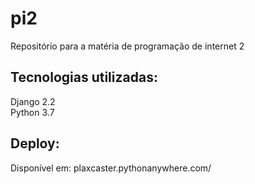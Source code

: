 # pi2
Repositório para a matéria de programação de internet 2  
## Tecnologias utilizadas:
Django 2.2  
Python 3.7  
## Deploy:
Disponível em: plaxcaster.pythonanywhere.com/



